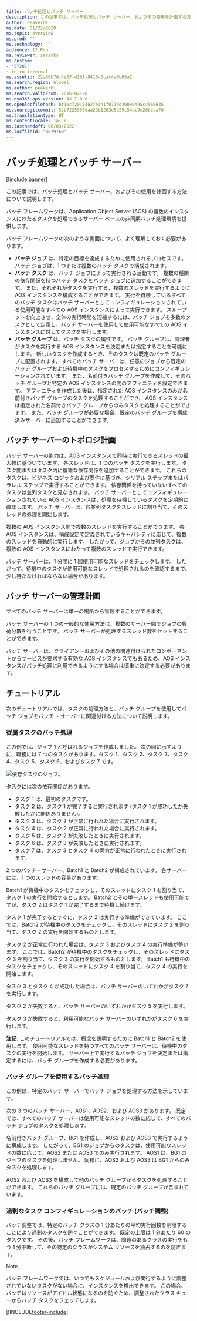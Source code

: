 ```yaml
---
title: バッチ処理とバッチ サーバー
description: この記事では、バッチ処理とバッチ サーバー、およびその使用を計画する方法について説明します。
author: Peakerbl
ms.date: 01/22/2020
ms.topic: overview
ms.prod: ''
ms.technology: ''
audience: IT Pro
ms.reviewer: sericks
ms.custom:
- "57201"
- intro-internal
ms.assetid: 22a56b7d-4e07-4161-8416-0cac4a0b65a2
ms.search.region: Global
ms.author: peakerbl
ms.search.validFrom: 2016-02-28
ms.dyn365.ops.version: AX 7.0.0
ms.openlocfilehash: bf10c720153627e3a1f0719d39090a95c4560635
ms.sourcegitcommit: 52b7225350daa29b1263d8e29c54ac9e20bcca70
ms.translationtype: HT
ms.contentlocale: ja-JP
ms.lasthandoff: 06/03/2022
ms.locfileid: "8879760"
---
```

# <a name="batch-processing-and-batch-servers"></a>バッチ処理とバッチ サーバー

[!include [banner](../includes/banner.md)]

この記事では、バッチ処理とバッチ サーバー、およびその使用を計画する方法について説明します。

バッチ フレームワークは、Application Object Server (AOS) の複数のインスタンスにわたるタスクを処理できるサーバー ベースの非同期バッチ処理環境を提供します。 

バッチ フレームワークの次のような側面について、よく理解しておく必要があります。

-   **バッチ ジョブ** は、特定の目標を達成するために使用されるプロセスです。 バッチ ジョブは、1 つまたは複数のバッチ タスクで構成されます。
-   **バッチ タスク** は、バッチ ジョブによって実行される活動です。 複数の種類の依存関係を持つバッチ タスクをバッチ ジョブに追加することができます。 また、それぞれがタスクを実行する、複数のスレッドを実行するように AOS インスタンスを構成することができます。 実行を待機しているすべてのバッチ タスクはバッチ サーバーとしてコンフィギュレーションされている使用可能なすべての AOS インスタンスによって実行できます。 スループットを向上させ、全体の実行時間を短縮するには、バッチ ジョブを多数のタスクとして定義し、バッチ サーバーを使用して使用可能なすべての AOS インスタンスに対してタスクを実行します。
-   **バッチ グループ** は、バッチ タスクの属性です。 バッチ グループは、管理者がタスクを実行する AOS インスタンスを決定または指定することを可能にします。 新しいタスクを作成するとき、そのタスクは既定のバッチ グループに配置されます。 すべてのバッチ サーバーは、任意のジョブから既定のバッチ グループおよび待機中のタスクをプロセスするためにコンフィギュレーションされています。 また、名前付きバッチ グループを作成して、そのバッチ グループと特定の AOS インスタンスの間のアフィニティを設定できます。 アフィニティを作成した後は、指定された AOS インスタンスのみが名前付きバッチ グループのタスクを処理することができ、 AOS インスタンスは指定された名前付きバッチ グループからのみタスクを処理することができます。 また、バッチ グループが必要な場合、既定のバッチ グループを構成済みサーバーに追加することができます。

## <a name="batch-server-topology-planning"></a>バッチ サーバーのトポロジ計画
バッチ サーバーの能力は、AOS インスタンスで同時に実行できるスレッドの最大数に基づいています。 各スレッドは、1 つのバッチ タスクを実行します。 タスク間またはタスク内に複雑な依存関係を追加することができます。 これらのタスクは、ビジネス ロジックおよび要件に基づき、シリアル ステップまたはパラレル ステップで実行することができます。 依存関係を持っていないすべてのタスクは並列タスクと見なされます。 バッチ サーバーとしてコンフィギュレーションされている AOS インスタンスは、処理を待機しているタスクを定期的に確認します。 バッチ サーバーは、各並列タスクをスレッドに割り当て、そのスレッドの処理を開始します。 

複数の AOS インスタンス間で複数のスレッドを実行することができます。 各 AOS インスタンスは、構成設定で定義されているキャパシティに応じて、複数のスレッドを自動的に実行します。 したがって、ジョブからの並列タスクは、複数の AOS インスタンスにわたって複数のスレッドで実行できます。

バッチ サーバーは、1 分間に 1 回使用可能なスレッドをチェックします。 したがって、待機中のタスクが使用可能なスレッドで処理されるのを確認するまで、少し待たなければならない場合があります。

## <a name="batch-server-management-planning"></a>バッチ サーバーの管理計画
すべてのバッチ サーバーは単一の場所から管理することができます。 

バッチ サーバーの 1 つの一般的な使用方法は、複数のサーバー間でジョブの負荷分散を行うことです。 バッチ サーバーが処理するスレッド数をセットすることができます。 

バッチ サーバーは、クライアントおよびその他の関連付けられたコンポーネントからサービスが要求する有効な AOS インスタンスでもあるため、AOS インスタンスがバッチ処理に利用できるようにする場合は慎重に決定する必要があります。 


## <a name="walkthroughs"></a>チュートリアル
次のチュートリアルでは、タスクの処理方法と、バッチ グループを使用してバッチ ジョブをバッチ ・サーバーに関連付ける方法について説明します。

### <a name="batch-processing-of-dependent-tasks"></a>従属タスクのバッチ処理

この例では、ジョブ 1 と呼ばれるジョブを作成しました。 次の図に示すように、職務には 7 つのタスクがあります。タスク 1、タスク 2、タスク 3、タスク 4、タスク 5、タスク 6、およびタスク 7 です。 

![依存タスクのジョブ。](./media/batch_framework_programmability.gif) 

タスクには次の依存関係があります。

-   タスク 1 は、最初のタスクです。
-   タスク 2 は、タスク 1 が完了すると実行されます (タスク 1 が成功したか失敗したかに関係ありません)。
-   タスク 3 は、タスク 2 が正常に行われた場合に実行されます。
-   タスク 4 は、タスク 2 が正常に行われた場合に実行されます。
-   タスク 5 は、タスク 2 が失敗したときに実行されます。
-   タスク 6 は、タスク 3 が失敗したときに実行されます。
-   タスク 7 は、タスク 3 とタスク 4 の両方が正常に行われたときに実行されます。

2 つのバッチ・サーバー、Batch1 と Batch2 が構成されています。 各サーバーには、1 つのスレッドの容量があります。 

Batch1 が待機中のタスクをチェックし、そのスレッドにタスク 1 を割り当て、タスク 1 の実行を開始するとします。 Batch2 とその単一スレッドも使用可能ですが、タスク 2 はタスク 1 が完了するまで待機し続けます。 

タスク 1 が完了するとすぐに、タスク 2 は実行する準備ができています。 ここでは、Batch2 が待機中のタスクをチェックし、そのスレッドにタスク 2 を割り当て、タスク 2 の実行を開始するものとします。 

タスク 2 が正常に行われた場合は、タスク 3 およびタスク 4 の実行準備が整います。 ここでは、Batch2 が待機中のタスクをチェックし、そのスレッドにタスク 3 を割り当て、タスク 3 の実行を開始するものとします。 Batch1 も待機中のタスクをチェックし、そのスレッドにタスク 4 を割り当て、タスク 4 の実行を開始します。 

タスク 3 とタスク 4 が成功した場合は、バッチ サーバーのいずれかがタスク 7 を実行します。 

タスク 2 が失敗すると、バッチ サーバーのいずれかがタスク 5 を実行します。 

タスク 3 が失敗すると、利用可能なバッチ サーバーのいずれかがタスク 6 を実行します。 

**注記:** このチュートリアルでは、概念を説明するために Batch1 と Batch2 を使用します。 使用可能なスレッドを持つすべてのバッチ サーバーは、待機中のタスクの実行を開始します。 サーバー上で実行するバッチ ジョブを決定または指定するには、バッチ グループを作成する必要があります。

### <a name="batch-processing-that-uses-batch-groups"></a>バッチ グループを使用するバッチ処理

この例は、特定のバッチ サーバーでバッチ ジョブを処理する方法を示しています。 

次の 3 つのバッチ サーバー、AOS1、AOS2、および AOS3 があります。 既定では、すべてのバッチ サーバーは使用可能なスレッドの数に応じて、すべてのバッチ ジョブのタスクを処理します。 

名前付きバッチ グループ、BG1 を作成し、AOS2 および AOS3 で実行するように構成します。 したがって、BG1 のジョブからのタスクは、使用可能なスレッドの数に応じて、AOS2 または AOS3 でのみ実行されます。 AOS1 は、BG1 のジョブのタスクを処理しません。 同様に、AOS2 および AOS3 は BG1 からのみタスクを処理します。 

AOS2 および AOS3 を構成して他のバッチ グループからタスクを処理することができます。 これらのバッチ グループには、既定のバッチ グループが含まれています。

### <a name="batch-excessive-tasks-configuration-batch-throttling"></a>過剰なタスク コンフィギュレーションのバッチ (バッチ調整)

バッチ調整では、特定のバッチ クラスの 1 分あたりの平均実行回数を制限することにより過剰のタスクを防ぐことができます。 既定の上限は 1 分あたり 60 のタスクです。 その後、バッチ フレームワークは、問題のあるクラスの実行をもう 1 分中断して、その特定のクラスがシステム リソースを独占するのを防ぎます。

> [!NOTE]
> バッチ フレームワークでは、いつでもスケジュールおよび実行するように調整されていないタスクがない場合に、インスタンスを検出できます。 この場合、バッチはリソースがアイドル状態になるのを防ぐため、調整されたクラス キューからバッチ タスクをフェッチします。


[!INCLUDE[footer-include](../../../includes/footer-banner.md)]